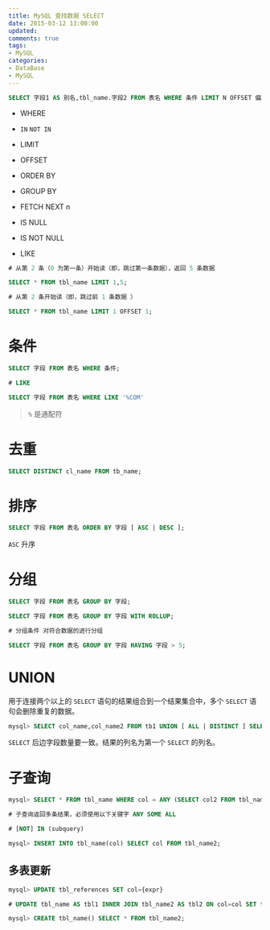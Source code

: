 ```yaml
---
title: MySQL 查找数据 SELECT
date: 2015-03-12 13:00:00
updated:
comments: true
tags:
- MySQL
categories:
- DataBase
- MySQL
---
```


```sql
SELECT 字段1 AS 别名,tbl_name.字段2 FROM 表名 WHERE 条件 LIMIT N OFFSET 偏移量;
```

<!--more-->

* WHERE

* `IN` `NOT IN`

* LIMIT

* OFFSET

* ORDER BY

* GROUP BY

* FETCH NEXT n

* IS NULL

* IS NOT NULL

* LIKE

```sql
# 从第 2 条（0 为第一条）开始读（即，跳过第一条数据），返回 5 条数据

SELECT * FROM tbl_name LIMIT 1,5;

# 从第 2 条开始读（即，跳过前 1 条数据 ）

SELECT * FROM tbl_name LIMIT 1 OFFSET 1;
```

# 条件

```sql
SELECT 字段 FROM 表名 WHERE 条件;

# LIKE

SELECT 字段 FROM 表名 WHERE LIKE '%COM'
```

> `%` 是通配符

# 去重

```sql
SELECT DISTINCT cl_name FROM tb_name;
```

# 排序

```sql
SELECT 字段 FROM 表名 ORDER BY 字段 [ ASC | DESC ];
```

`ASC` 升序

# 分组

```sql
SELECT 字段 FROM 表名 GROUP BY 字段;

SELECT 字段 FROM 表名 GROUP BY 字段 WITH ROLLUP;

# 分组条件 对符合数据的进行分组

SELECT 字段 FROM 表名 GROUP BY 字段 HAVING 字段 > 5;
```

# UNION

用于连接两个以上的 `SELECT` 语句的结果组合到一个结果集合中，多个 `SELECT` 语句会删除重复的数据。

```sql
mysql> SELECT col_name,col_name2 FROM tb1 UNION [ ALL | DISTINCT ] SELECT col_name,col_name3 FROM tb2;
```

`SELECT` 后边字段数量要一致。结果的列名为第一个 `SELECT` 的列名。

# 子查询

```sql
mysql> SELECT * FROM tbl_name WHERE col = ANY (SELECT col2 FROM tbl_name2);

# 子查询返回多条结果，必须使用以下关键字 ANY SOME ALL

# [NOT] IN (subquery)

mysql> INSERT INTO tbl_name(col) SELECT col FROM tbl_name2;

```

## 多表更新

```sql
mysql> UPDATE tbl_references SET col={expr}

# UPDATE tbl_name AS tbl1 INNER JOIN tbl_name2 AS tbl2 ON col=col SET tbl1.col = tbl2.col;

mysql> CREATE tbl_name() SELECT * FROM tbl_name2;
```

